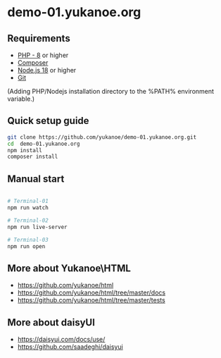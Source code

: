 # demo-01.yukanoe.org

## Requirements

- [PHP - 8](https://windows.php.net/download/) or higher
- [Composer](https://getcomposer.org/download/)
- [Node.js 18](https://nodejs.org/en/download/current) or higher
- [Git](https://git-scm.com/downloads)

(Adding PHP/Nodejs installation directory to the %PATH% environment variable.)

## Quick setup guide
```bash
git clone https://github.com/yukanoe/demo-01.yukanoe.org.git
cd  demo-01.yukanoe.org
npm install
composer install
```

## Manual start
```bash

# Terminal-01
npm run watch

# Terminal-02
npm run live-server

# Terminal-03
npm run open

```

## More about Yukanoe\HTML
 - https://github.com/yukanoe/html
 - https://github.com/yukanoe/html/tree/master/docs
 - https://github.com/yukanoe/html/tree/master/tests

## More about daisyUI
 - https://daisyui.com/docs/use/
 - https://github.com/saadeghi/daisyui

